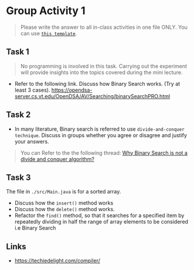 # Group Activity 1

> Please write the answer to all in-class activities in one file ONLY. You can use [`this template`](../Answer/README.md).

## Task 1

> No programming is involved in this task. Carrying out the experiment will provide insights into the topics covered during the mini lecture.

- Refer to the following link. Discuss how Binary Search works. (Try at least 3 cases).
  https://opendsa-server.cs.vt.edu/OpenDSA/AV/Searching/binarySearchPRO.html

## Task 2

- In many literature, Binary search is referred to use `divide-and-conquer technique`. Discuss in groups whether you agree or disagree and justify your answers.

> You can Refer to the the following thread: [Why Binary Search is not a divide and conquer algorithm?](https://stackoverflow.com/questions/8850447/why-is-binary-search-a-divide-and-conquer-algorithm)

## Task 3

The file in `./src/Main.java` is for a sorted array.

- Discuss how the `insert()` method works
- Discuss how the `delete()` method works.
- Refactor the `find()` method, so that it searches for a specified item by repeatedly dividing in half the range of array elements to be considered i.e Binary Search

## Links

- https://techiedelight.com/compiler/
